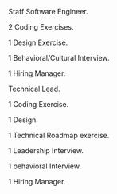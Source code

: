 Staff Software Engineer. 

2 Coding Exercises. 

1 Design Exercise. 

1 Behavioral/Cultural Interview. 

1 Hiring Manager. 


Technical Lead. 

1 Coding Exercise.

1 Design. 

1 Technical Roadmap exercise. 

1 Leadership Interview. 

1 behavioral Interview.

1 Hiring Manager. 





